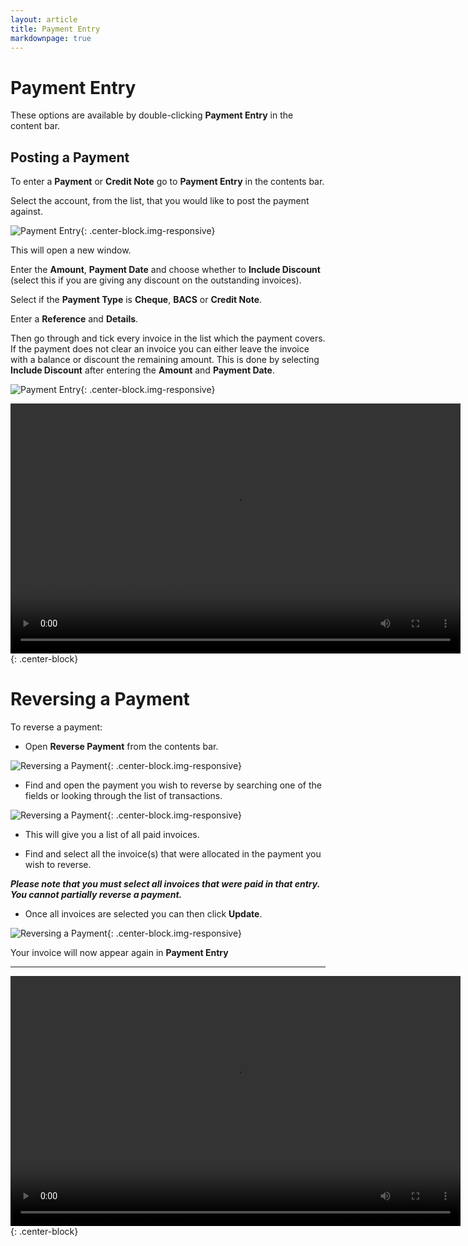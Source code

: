 ```yaml
---
layout: article
title: Payment Entry
markdownpage: true
---
```

# Payment Entry

These options are available by double-clicking **Payment Entry** in the content bar.

<a class="offset" name="4.1"></a>
<a name="paymententry"></a>
<a class="offset" name="paymententry"></a>
## Posting a Payment

To enter a **Payment** or **Credit Note** go to **Payment Entry** in the contents bar.

Select the account, from the list, that you would like to post the payment against.

![Payment Entry](../images/pe_1.PNG "Payment Entry"){: .center-block.img-responsive}

This will open a new window.

Enter the **Amount**, **Payment Date** and choose whether to **Include Discount** (select this if you are giving any discount on the outstanding invoices).

Select if the **Payment Type** is **Cheque**, **BACS** or **Credit Note**.

Enter a **Reference** and **Details**.

Then go through and tick every invoice in the list which the payment covers. If the payment does not clear an invoice you can either leave the invoice with a balance or discount the remaining amount. This is done by selecting **Include Discount** after entering the **Amount** and **Payment Date**.

![Payment Entry](../images/pe_2.PNG "Payment Entry"){: .center-block.img-responsive}

<video width="720" height="400" controls>
<source src="https://labtracdownloads.blob.core.windows.net/media/documentation%20videos/payment%20entry%20(export%203).m4v">
</video>{: .center-block}

<a class="offset" name="4.2"></a>
<a name="reversepayment"></a>
<a class="offset" name="reversepayment"></a>
# Reversing a Payment

To reverse a payment:

* Open **Reverse Payment** from the contents bar.

![Reversing a Payment](../images/pe_3.PNG "Reversing a Payment"){: .center-block.img-responsive}

* Find and open the payment you wish to reverse by searching one of the fields or looking through the list of transactions.

![Reversing a Payment](../images/pe_4.PNG "Reversing a Payment"){: .center-block.img-responsive}

* This will give you a list of all paid invoices.

* Find and select all the invoice(s) that were allocated in the payment you wish to reverse.

***Please note that you must select all invoices that were paid in that entry. You cannot partially reverse a payment.***

* Once all invoices are selected you can then click **Update**.

![Reversing a Payment](../images/pe_5.PNG "Reversing a Payment"){: .center-block.img-responsive}

Your invoice will now appear again in **Payment Entry**

---

<video width="720" height="400" controls>
<source src="https://labtracdownloads.blob.core.windows.net/media/documentation%20videos/reversing%20a%20payment%20(export%203).m4v">
</video>{: .center-block}
